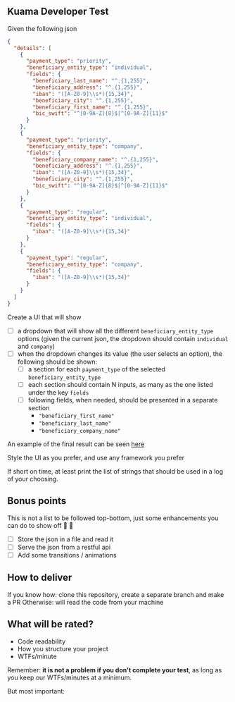 ## Kuama Developer Test

Given the following json

```json
{
  "details": [
    {
      "payment_type": "priority",
      "beneficiary_entity_type": "individual",
      "fields": {
        "beneficiary_last_name": "^.{1,255}",
        "beneficiary_address": "^.{1,255}",
        "iban": "([A-Z0-9]\\s*){15,34}",
        "beneficiary_city": "^.{1,255}",
        "beneficiary_first_name": "^.{1,255}",
        "bic_swift": "^[0-9A-Z]{8}$|^[0-9A-Z]{11}$"
      }
    },
    {
      "payment_type": "priority",
      "beneficiary_entity_type": "company",
      "fields": {
        "beneficiary_company_name": "^.{1,255}",
        "beneficiary_address": "^.{1,255}",
        "iban": "([A-Z0-9]\\s*){15,34}",
        "beneficiary_city": "^.{1,255}",
        "bic_swift": "^[0-9A-Z]{8}$|^[0-9A-Z]{11}$"
      }
    },
    {
      "payment_type": "regular",
      "beneficiary_entity_type": "individual",
      "fields": {
        "iban": "([A-Z0-9]\\s*){15,34}"
      }
    },
    {
      "payment_type": "regular",
      "beneficiary_entity_type": "company",
      "fields": {
        "iban": "([A-Z0-9]\\s*){15,34}"
      }
    }
  ]
}
```
Create a UI that will show
- [ ] a dropdown that will show all the different `beneficiary_entity_type` options  (given the current json, the dropdown should contain `individual` and `company`)
- [ ] when the dropdown changes its value (the user selects an option), the following should be shown:
    - [ ] a section for each `payment_type` of the selected `beneficiary_entity_type`
    - [ ] each section should contain N inputs, as many as the one listed under the key `fields`
    - [ ] following fields, when needed, should be presented in a separate section
      - `"beneficiary_first_name"`
      - `"beneficiary_last_name"`
      - `"beneficiary_company_name"`


An example of the final result can be seen [here](https://share.vidyard.com/watch/7YmoyYbmZwHbjbTD4qCWK1?)

Style the UI as you prefer, and use any framework you prefer

If short on time, at least print the list of strings that should be used in a log of your choosing.

## Bonus points
This is not a list to be followed top-bottom, just some enhancements you can do to show off 🙌 🚀
- [ ] Store the json in a file and read it
- [ ] Serve the json from a restful api
- [ ] Add some transitions / animations

## How to deliver
If you know how: clone this repository, create a separate branch and make a PR
Otherwise: will read the code from your machine

## What will be rated?
- Code readability
- How you structure your project
- WTFs/minute

Remember: **it is not a problem if you don't complete your test**, as long as you keep our WTFs/minutes at a minimum.

But most important:

